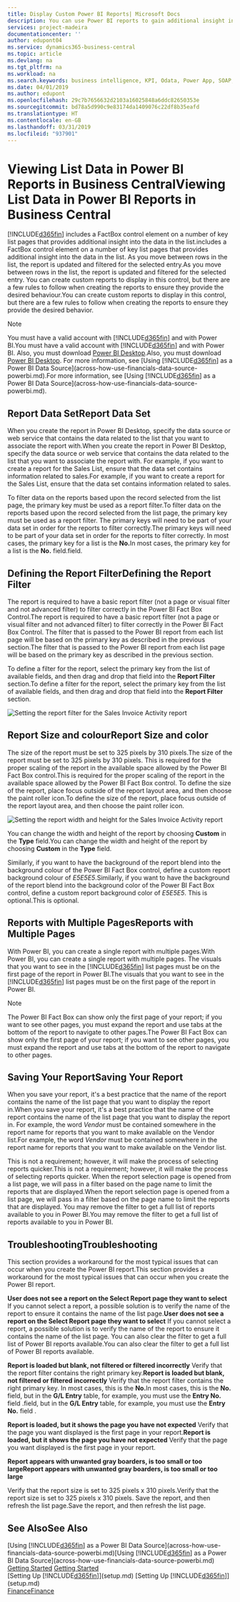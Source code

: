 ```yaml
---
title: Display Custom Power BI Reports| Microsoft Docs
description: You can use Power BI reports to gain additional insight into data in lists.
services: project-madeira
documentationcenter: ''
author: edupont04
ms.service: dynamics365-business-central
ms.topic: article
ms.devlang: na
ms.tgt_pltfrm: na
ms.workload: na
ms.search.keywords: business intelligence, KPI, Odata, Power App, SOAP, analysis
ms.date: 04/01/2019
ms.author: edupont
ms.openlocfilehash: 29c7b7656632d2103a16025848a6ddc82650353e
ms.sourcegitcommit: bd78a5d990c9e83174da1409076c22df8b35eafd
ms.translationtype: HT
ms.contentlocale: en-GB
ms.lasthandoff: 03/31/2019
ms.locfileid: "937901"
---
```

# <a name="viewing-list-data-in-power-bi-reports-in-business-central"></a><span data-ttu-id="16a56-103">Viewing List Data in Power BI Reports in Business Central</span><span class="sxs-lookup"><span data-stu-id="16a56-103">Viewing List Data in Power BI Reports in Business Central</span></span> 
[!INCLUDE[d365fin](includes/d365fin_md.md)] <span data-ttu-id="16a56-104">includes a FactBox control element on a number of key list pages that provides additional insight into the data in the list.</span><span class="sxs-lookup"><span data-stu-id="16a56-104">includes a FactBox control element on a number of key list pages that provides additional insight into the data in the list.</span></span> <span data-ttu-id="16a56-105">As you move between rows in the list, the report is updated and filtered for the selected entry.</span><span class="sxs-lookup"><span data-stu-id="16a56-105">As you move between rows in the list, the report is updated and filtered for the selected entry.</span></span> <span data-ttu-id="16a56-106">You can create custom reports to display in this control, but there are a few rules to follow when creating the reports to ensure they provide the desired behaviour.</span><span class="sxs-lookup"><span data-stu-id="16a56-106">You can create custom reports to display in this control, but there are a few rules to follow when creating the reports to ensure they provide the desired behavior.</span></span>  

> [!NOTE]  
>   <span data-ttu-id="16a56-107">You must have a valid account with [!INCLUDE[d365fin](includes/d365fin_md.md)] and with Power BI.</span><span class="sxs-lookup"><span data-stu-id="16a56-107">You must have a valid account with [!INCLUDE[d365fin](includes/d365fin_md.md)] and with Power BI.</span></span> <span data-ttu-id="16a56-108">Also, you must download [Power BI Desktop](https://powerbi.microsoft.com/en-us/desktop/).</span><span class="sxs-lookup"><span data-stu-id="16a56-108">Also, you must download [Power BI Desktop](https://powerbi.microsoft.com/en-us/desktop/).</span></span> <span data-ttu-id="16a56-109">For more information, see [Using [!INCLUDE[d365fin](includes/d365fin_md.md)] as a Power BI Data Source](across-how-use-financials-data-source-powerbi.md).</span><span class="sxs-lookup"><span data-stu-id="16a56-109">For more information, see [Using [!INCLUDE[d365fin](includes/d365fin_md.md)] as a Power BI Data Source](across-how-use-financials-data-source-powerbi.md).</span></span>  

## <a name="report-data-set"></a><span data-ttu-id="16a56-110">Report Data Set</span><span class="sxs-lookup"><span data-stu-id="16a56-110">Report Data Set</span></span>
<span data-ttu-id="16a56-111">When you create the report in Power BI Desktop, specify the data source or web service that contains the data related to the list that you want to associate the report with.</span><span class="sxs-lookup"><span data-stu-id="16a56-111">When you create the report in Power BI Desktop, specify the data source or web service that contains the data related to the list that you want to associate the report with.</span></span> <span data-ttu-id="16a56-112">For example, if you want to create a report for the Sales List, ensure that the data set contains information related to sales.</span><span class="sxs-lookup"><span data-stu-id="16a56-112">For example, if you want to create a report for the Sales List, ensure that the data set contains information related to sales.</span></span>  

<span data-ttu-id="16a56-113">To filter data on the reports based upon the record selected from the list page, the primary key must be used as a report filter.</span><span class="sxs-lookup"><span data-stu-id="16a56-113">To filter data on the reports based upon the record selected from the list page, the primary key must be used as a report filter.</span></span> <span data-ttu-id="16a56-114">The primary keys will need to be part of your data set in order for the reports to filter correctly.</span><span class="sxs-lookup"><span data-stu-id="16a56-114">The primary keys will need to be part of your data set in order for the reports to filter correctly.</span></span> <span data-ttu-id="16a56-115">In most cases, the primary key for a list is the **No.**</span><span class="sxs-lookup"><span data-stu-id="16a56-115">In most cases, the primary key for a list is the **No.**</span></span> <span data-ttu-id="16a56-116">field.</span><span class="sxs-lookup"><span data-stu-id="16a56-116">field.</span></span>  

## <a name="defining-the-report-filter"></a><span data-ttu-id="16a56-117">Defining the Report Filter</span><span class="sxs-lookup"><span data-stu-id="16a56-117">Defining the Report Filter</span></span>
<span data-ttu-id="16a56-118">The report is required to have a basic report filter (not a page or visual filter and not advanced filter) to filter correctly in the Power BI Fact Box Control.</span><span class="sxs-lookup"><span data-stu-id="16a56-118">The report is required to have a basic report filter (not a page or visual filter and not advanced filter) to filter correctly in the Power BI Fact Box Control.</span></span> <span data-ttu-id="16a56-119">The filter that is passed to the Power BI report from each list page will be based on the primary key as described in the previous section.</span><span class="sxs-lookup"><span data-stu-id="16a56-119">The filter that is passed to the Power BI report from each list page will be based on the primary key as described in the previous section.</span></span>  

<span data-ttu-id="16a56-120">To define a filter for the report, select the primary key from the list of available fields, and then drag and drop that field into the **Report Filter** section.</span><span class="sxs-lookup"><span data-stu-id="16a56-120">To define a filter for the report, select the primary key from the list of available fields, and then drag and drop that field into the **Report Filter** section.</span></span>  

![Setting the report filter for the Sales Invoice Activity report](./media/across-how-use-powerbi-reports-factbox/financials-powerbi-report-filter.png)

## <a name="report-size-and-color"></a><span data-ttu-id="16a56-122">Report Size and colour</span><span class="sxs-lookup"><span data-stu-id="16a56-122">Report Size and color</span></span>
<span data-ttu-id="16a56-123">The size of the report must be set to 325 pixels by 310 pixels.</span><span class="sxs-lookup"><span data-stu-id="16a56-123">The size of the report must be set to 325 pixels by 310 pixels.</span></span> <span data-ttu-id="16a56-124">This is required for the proper scaling of the report in the available space allowed by the Power BI Fact Box control.</span><span class="sxs-lookup"><span data-stu-id="16a56-124">This is required for the proper scaling of the report in the available space allowed by the Power BI Fact Box control.</span></span> <span data-ttu-id="16a56-125">To define the size of the report, place focus outside of the report layout area, and then choose the paint roller icon.</span><span class="sxs-lookup"><span data-stu-id="16a56-125">To define the size of the report, place focus outside of the report layout area, and then choose the paint roller icon.</span></span>

![Setting the report width and height for the Sales Invoice Activity report](./media/across-how-use-powerbi-reports-factbox/financials-powerbi-report-sizing.png)

<span data-ttu-id="16a56-127">You can change the width and height of the report by choosing **Custom** in the **Type** field.</span><span class="sxs-lookup"><span data-stu-id="16a56-127">You can change the width and height of the report by choosing **Custom** in the **Type** field.</span></span>

<span data-ttu-id="16a56-128">Similarly, if you want to have the background of the report blend into the background colour of the Power BI Fact Box control, define a custom report background colour of *E5E5E5*.</span><span class="sxs-lookup"><span data-stu-id="16a56-128">Similarly, if you want to have the background of the report blend into the background color of the Power BI Fact Box control, define a custom report background color of *E5E5E5*.</span></span> <span data-ttu-id="16a56-129">This is optional.</span><span class="sxs-lookup"><span data-stu-id="16a56-129">This is optional.</span></span>  

## <a name="reports-with-multiple-pages"></a><span data-ttu-id="16a56-130">Reports with Multiple Pages</span><span class="sxs-lookup"><span data-stu-id="16a56-130">Reports with Multiple Pages</span></span>
<span data-ttu-id="16a56-131">With Power BI, you can create a single report with multiple pages.</span><span class="sxs-lookup"><span data-stu-id="16a56-131">With Power BI, you can create a single report with multiple pages.</span></span> <span data-ttu-id="16a56-132">The visuals that you want to see in the [!INCLUDE[d365fin](includes/d365fin_md.md)] list pages must be on the first page of the report in Power BI.</span><span class="sxs-lookup"><span data-stu-id="16a56-132">The visuals that you want to see in the [!INCLUDE[d365fin](includes/d365fin_md.md)] list pages must be on the first page of the report in Power BI.</span></span>  

> [!NOTE]  
>  <span data-ttu-id="16a56-133">The Power BI Fact Box can show only the first page of your report; if you want to see other pages, you must expand the report and use tabs at the bottom of the report to navigate to other pages.</span><span class="sxs-lookup"><span data-stu-id="16a56-133">The Power BI Fact Box can show only the first page of your report; if you want to see other pages, you must expand the report and use tabs at the bottom of the report to navigate to other pages.</span></span>  

## <a name="saving-your-report"></a><span data-ttu-id="16a56-134">Saving Your Report</span><span class="sxs-lookup"><span data-stu-id="16a56-134">Saving Your Report</span></span>

<span data-ttu-id="16a56-135">When you save your report, it's a best practice that the name of the report contains the name of the list page that you want to display the report in.</span><span class="sxs-lookup"><span data-stu-id="16a56-135">When you save your report, it's a best practice that the name of the report contains the name of the list page that you want to display the report in.</span></span> <span data-ttu-id="16a56-136">For example, the word *Vendor* must be contained somewhere in the report name for reports that you want to make available on the Vendor list.</span><span class="sxs-lookup"><span data-stu-id="16a56-136">For example, the word *Vendor* must be contained somewhere in the report name for reports that you want to make available on the Vendor list.</span></span>  

<span data-ttu-id="16a56-137">This is not a requirement; however, it will make the process of selecting reports quicker.</span><span class="sxs-lookup"><span data-stu-id="16a56-137">This is not a requirement; however, it will make the process of selecting reports quicker.</span></span> <span data-ttu-id="16a56-138">When the report selection page is opened from a list page, we will pass in a filter based on the page name to limit the reports that are displayed.</span><span class="sxs-lookup"><span data-stu-id="16a56-138">When the report selection page is opened from a list page, we will pass in a filter based on the page name to limit the reports that are displayed.</span></span>  <span data-ttu-id="16a56-139">You may remove the filter to get a full list of reports available to you in Power BI.</span><span class="sxs-lookup"><span data-stu-id="16a56-139">You may remove the filter to get a full list of reports available to you in Power BI.</span></span>  

## <a name="troubleshooting"></a><span data-ttu-id="16a56-140">Troubleshooting</span><span class="sxs-lookup"><span data-stu-id="16a56-140">Troubleshooting</span></span>
<span data-ttu-id="16a56-141">This section provides a workaround for the most typical issues that can occur when you create the Power BI report.</span><span class="sxs-lookup"><span data-stu-id="16a56-141">This section provides a workaround for the most typical issues that can occur when you create the Power BI report.</span></span>  

<span data-ttu-id="16a56-142">**User does not see a report on the Select Report page they want to select** If you cannot select a report, a possible solution is to verify the name of the report to ensure it contains the name of the list page.</span><span class="sxs-lookup"><span data-stu-id="16a56-142">**User does not see a report on the Select Report page they want to select** If you cannot select a report, a possible solution is to verify the name of the report to ensure it contains the name of the list page.</span></span> <span data-ttu-id="16a56-143">You can also clear the filter to get a full list of Power BI reports available.</span><span class="sxs-lookup"><span data-stu-id="16a56-143">You can also clear the filter to get a full list of Power BI reports available.</span></span>  

<span data-ttu-id="16a56-144">**Report is loaded but blank, not filtered or filtered incorrectly** Verify that the report filter contains the right primary key.</span><span class="sxs-lookup"><span data-stu-id="16a56-144">**Report is loaded but blank, not filtered or filtered incorrectly** Verify that the report filter contains the right primary key.</span></span> <span data-ttu-id="16a56-145">In most cases, this is the **No.**</span><span class="sxs-lookup"><span data-stu-id="16a56-145">In most cases, this is the **No.**</span></span> <span data-ttu-id="16a56-146">field, but in the **G/L Entry** table, for example, you must use the **Entry No.** field  .</span><span class="sxs-lookup"><span data-stu-id="16a56-146">field, but in the **G/L Entry** table, for example, you must use the **Entry No.** field  .</span></span>

<span data-ttu-id="16a56-147">**Report is loaded, but it shows the page you have not expected** Verify that the page you want displayed is the first page in your report.</span><span class="sxs-lookup"><span data-stu-id="16a56-147">**Report is loaded, but it shows the page you have not expected** Verify that the page you want displayed is the first page in your report.</span></span>  

<span data-ttu-id="16a56-148">**Report appears with unwanted gray boarders, is too small or too large**</span><span class="sxs-lookup"><span data-stu-id="16a56-148">**Report appears with unwanted gray boarders, is too small or too large**</span></span>

<span data-ttu-id="16a56-149">Verify that the report size is set to 325 pixels x 310 pixels.</span><span class="sxs-lookup"><span data-stu-id="16a56-149">Verify that the report size is set to 325 pixels x 310 pixels.</span></span> <span data-ttu-id="16a56-150">Save the report, and then refresh the list page.</span><span class="sxs-lookup"><span data-stu-id="16a56-150">Save the report, and then refresh the list page.</span></span>  

## <a name="see-also"></a><span data-ttu-id="16a56-151">See Also</span><span class="sxs-lookup"><span data-stu-id="16a56-151">See Also</span></span>
<span data-ttu-id="16a56-152">[Using [!INCLUDE[d365fin](includes/d365fin_md.md)] as a Power BI Data Source](across-how-use-financials-data-source-powerbi.md)</span><span class="sxs-lookup"><span data-stu-id="16a56-152">[Using [!INCLUDE[d365fin](includes/d365fin_md.md)] as a Power BI Data Source](across-how-use-financials-data-source-powerbi.md)</span></span>  
<span data-ttu-id="16a56-153">[Getting Started](product-get-started.md)  </span><span class="sxs-lookup"><span data-stu-id="16a56-153">[Getting Started](product-get-started.md)  </span></span>  
<span data-ttu-id="16a56-154">[Setting Up [!INCLUDE[d365fin](includes/d365fin_md.md)]](setup.md)  </span><span class="sxs-lookup"><span data-stu-id="16a56-154">[Setting Up [!INCLUDE[d365fin](includes/d365fin_md.md)]](setup.md)  </span></span>  
[<span data-ttu-id="16a56-155">Finance</span><span class="sxs-lookup"><span data-stu-id="16a56-155">Finance</span></span>](finance.md)  
